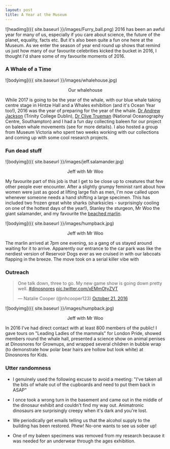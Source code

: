 ```yaml
---
layout: post
title: A Year at the Museum
---
```


![headimg]({{ site.baseurl }}/images/Furry_ball.png)
2016 has been an awful year for many of us, especially if you care about science, the future of the planet, equality, facts etc. 
But it's also been quite a fun one here at the Museum. 
As we enter the season of year end round up shows that remind us just how many of our favourite celebrities kicked the bucket in 2016, I thought I'd share some of my favourite moments of 2016.

### A Whale of a Time

![bodyimg]({{ site.baseurl }}/images/whalehouse.jpg)
<center>Our whalehouse</center>

While 2017 is going to be the year of the whale, with our blue whale taking centre stage in Hintze Hall and a Whales exhibition (and it's Ocean Year too!), 2016 was the year of preparing for the year of the whale. [Dr Andrew Jackson](http://www.tcd.ie/Zoology/research/research/theoretical/andrewjackson.php) (Trinity College Dublin), [Dr Clive Trueman](https://noc.ac.uk/people/trueman) (National Oceanography Centre, Southampton) and I had a fun day collecting baleen for our project on baleen whale movements (see []()for more details). I also hosted a group from Museum Victoria who spent two weeks working with our collections and coming up with some cool research projects. 



### Fun dead stuff

![bodyimg]({{ site.baseurl }}/images/jeff.salamander.jpg)
<center>Jeff with Mr Woo</center>

My favourite part of this job is that I get to be close up to creatures that few other people ever encounter. After a slightly grumpy feminist rant about how women were just as good at lifting large fish as men, I'm now called upon whenever someone needs a hand shifting a large specimen. This has included two frozen great white sharks (sharksicles - surprisingly cooling on one of the hottest days of the year!), Stanley the sturgeon, Mr Woo the giant salamander, and my favourite the [beached marlin](http://www.bbc.co.uk/news/uk-wales-south-west-wales-37266514). 

![bodyimg]({{ site.baseurl }}/images/humpback.jpg)
<center>Jeff with Mr Woo</center>

The marlin arrived at 7pm one evening, so a gang of us stayed around waiting for it to arrive. Apparently our entrance to the car park was like the nerdiest version of Reservoir Dogs ever as we cruised in with our labcoats flapping in the breeze. The move took on a serial killer vibe with 

### Outreach

<blockquote class="twitter-tweet" data-lang="en"><p lang="en" dir="ltr">One talk down, three to go. My new game show is going down pretty well. <a href="https://twitter.com/hashtag/dinosnores?src=hash">#dinosnores</a> <a href="https://t.co/xEMmOtyZVT">pic.twitter.com/xEMmOtyZVT</a></p>&mdash; Natalie Cooper (@nhcooper123) <a href="https://twitter.com/nhcooper123/status/789574611654545408">October 21, 2016</a></blockquote>
<script async src="//platform.twitter.com/widgets.js" charset="utf-8"></script>

![bodyimg]({{ site.baseurl }}/images/humpback.jpg)
<center>Jeff with Mr Woo</center>

In 2016 I've had direct contact with at least 800 members of the public! I gave tours on "Leading Ladies of the mammals" for London Pride, showed members round the whale hall, presented a science show on animal penises at Dinosnores for Grownups, and wrapped several children in bubble wrap (to demonstrate how polar bear hairs are hollow but look white) at Dinosnores for Kids.

### Utter randomness

* I genuinely used the following excuse to avoid a meeting: "I've taken all the bits of whale out of the cupboards and need to put them back in ASAP"

* I once took a wrong turn in the basement and came out in the middle of the dinosaur exhibit and couldn't find my way out. Animatronic dinosaurs are surprisingly creepy when it's dark and you're lost.

* We periodically get emails telling us that the alcohol supply to the building has been restored. Phew! No-one wants to see us sober up!

* One of my baleen specimens was removed from my research because it was needed for an underwear through the ages exhibition.
